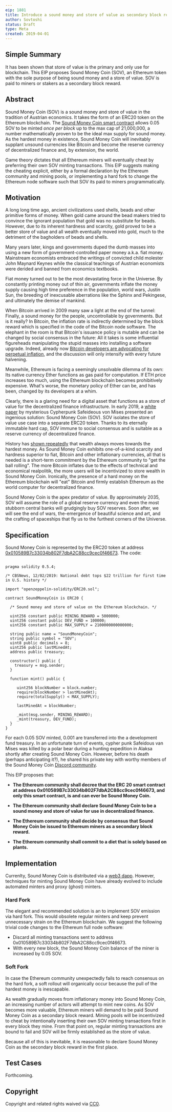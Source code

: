 ```yaml
---
eip: 1881
title: Introduce a sound money and store of value as secondary block reward on Ethereum
author: Sovtoshi
status: Draft
type: Meta
created: 2019-04-01
---
```


## Simple Summary

It has been shown that store of value is the primary and only use for blockchain. This EIP proposes Sound Money Coin (SOV), an Ethereum token with the sole purpose of being sound money and a store of value. SOV is paid to miners or stakers as a secondary block reward.

## Abstract

Sound Money Coin (SOV) is a sound money and store of value in the tradition of Austrian economics. It takes the form of an ERC20 token on the Ethereum blockchain. The [Sound Money Coin smart contract](https://etherscan.io/token/0x010589b7c33034b802f7dba2c88cc9cec0f46673) allows 0.05 SOV to be minted *once per block* up to the max cap of 21,000,000, a number mathematically proven to be the ideal max supply for sound money. As the hardest money in existence, Sound Money Coin will inevitably supplant unsound currencies like Bitcoin and become the reserve currency of decentralized finance and, by extension, the world.

Game theory dictates that all Ethereum miners will eventually cheat by preferring their own SOV minting transactions. This EIP suggests making the cheating explicit, either by a formal declaration by the Ethereum community and mining pools, or implementing a hard fork to change the Ethereum node software such that SOV its paid to miners programmatically.
  
## Motivation

A long long time ago, ancient civilizations used shells, beads and other primitive forms of money. When gold came around the bead makers tried to convince the ignorant population that gold was no substitute for beads. However, due to its inherent hardness and scarcity, gold proved to be a better store of value and all wealth eventually moved into gold, much to the detriment of the bagholders of beads and shells.

Many years later, kings and governments duped the dumb masses into using a new form of government-controlled paper money a.k.a. fiat money. Mainstream economists embraced the writings of convicted child molester John Maynard Keynes while the classical teachings of Austrian economists were derided and banned from economics textbooks. 

Fiat money turned out to be the most devastating force in the Universe. By constantly printing money out of thin air, governments inflate the money supply causing high time preference in the population, world wars, Justin Sun, the breeding of inexcusable aberrations like the Sphinx and Pekingese, and ultimately the demise of mankind.

When Bitcoin arrived in 2009 many saw a light at the end of the tunnel: Finally, a sound money for the people, uncontrollable by governments. But is it really? In Bitcoin, the inflation rate is indirectly determined by the block reward which is specified in the code of the Bitcoin node software. The elephant in the room is that Bitcoin's issuance policy is mutable and can be changed by social consensus in the future: All it takes is some influential figureheads manipulating the stupid masses into installing a software upgrade. Indeed, already now [Bitcoin developers are advocating for perpetual inflation](https://www.trustnodes.com/2019/03/26/peter-todd-advocates-raising-the-21-million-bitcoin-limit-hence-the-blocksize-constrain), and the discussion will only intensify with every future halvening.

Meanwhile, Ethereum is facing a seemingly unsolvable dilemma of its own: Its native currency Ether functions as gas paid for computation. If ETH price increases too much, using the Ethereum blockchain becomes prohibitively expensive. What's worse, the monetary policy of Ether can be, and has been, changed by its developers at a whim.

Clearly, there is a glaring need for a digital asset that functions as a store of value for the decentralized finance infrastructure. In early 2019, a [white paper](http://www.soundmoneycoin.io/whitepaper.pdf) by mysterious Cypherpunk Safeideous von Mises presented an ingenious solution: Sound Money Coin (SOV). SOV isolates the store of value use case into a separate ERC20 token. Thanks to its eternally immutable hard cap, SOV immune to social consensus and is suitable as a reserve currency of decentralized finance.

History has [shown repeatedly](https://www.amazon.com/Bitcoin-Standard-Decentralized-Alternative-Central-ebook/dp/B07BPM3GZQ) that wealth always moves towards the hardest money. As Sound Money Coin exhibits one-of-a-kind scarcity and hardness superior to fiat, Bitcoin and other inflationary currencies, all that is needed is a short-term commitment by the Ethereum community to "get the ball rolling". The more Bitcoin inflates due to the effects of technical and economical realpolitik, the more users will be incentivized to store wealth in Sound Money Coin. Ironically, the presence of a hard money on the Ethereum blockchain will "eat" Bitcoin and firmly establish Ethereum as the world computer for decentralized finance.

Sound Money Coin is the apex predator of value. By approximately 2035, SOV will assume the role of a global reserve currency and even the most stubborn central banks will grudgingly buy SOV reserves. Soon after, we will see the end of wars, the-emergence of beautiful science and art, and the crafting of spaceships that fly us to the furthest corners of the Universe.

## Specification

Sound Money Coin is represented by the ERC20 token at address [0x010589B7c33034b802F7dbA2C88cc9cec0f46673](https://etherscan.io/token/0x010589b7c33034b802f7dba2c88cc9cec0f46673). The code:

```

pragma solidity 0.5.4;

/* CBSNews, 12/02/2019: National debt tops $22 trillion for first time in U.S. history */

import "openzeppelin-solidity/ERC20.sol";

contract SoundMoneyCoin is ERC20 {

  /* Sound money and store of value on the Ethereum blockchain. */

  uint256 constant public MINING_REWARD = 5000000;
  uint256 constant public DEV_FUND = 100000;
  uint256 constant public MAX_SUPPLY = 2100000000000000;

  string public name = "SoundMoneyCoin";
  string public symbol = "SOV";
  uint8 public decimals = 8;
  uint256 public lastMinedAt;
  address public treasury;

  constructor() public {
    treasury = msg.sender;
  }

  function mint() public {

     uint256 blockNumber = block.number;
     require(blockNumber > lastMinedAt);
     require(totalSupply() < MAX_SUPPLY);

     lastMinedAt = blockNumber;

     _mint(msg.sender, MINING_REWARD);
     _mint(treasury, DEV_FUND);
  }
}
```

For each 0.05 SOV minted, 0.001 are transferred into the a development fund treasury. In an unfortunate turn of events, cypher punk Safeidous van Mises was killed by a polar bear during a hunting expedition in Alaksa shortly after creating Sound Money Coin. However, before his death (perhaps anticipating it?), he shared his private key with worthy members of the Sound Money Coin [Discord community](https://discord.gg/UtwNCX3).

This EIP proposes that:

- **The Ethereum community shall decree that the ERC 20 smart contract at address 0x010589B7c33034b802F7dbA2C88cc9cec0f46673, and only this smart contract, is and can ever be Sound Money Coin.**

- **The Ethereum community shall declare Sound Money Coin to be a sound money and store of value for use in decentralized finance.**

- **The Ethereum community shall decide by consensus that Sound Money Coin be issued to Ethereum miners as a secondary block reward.**

- **The Ethereum community shall commit to a diet that is solely based on plants.**

## Implementation

Currenlty, Sound Money Coin is distributed via a [web3 dapp](https://mint.soundmoneycoin.io/). However, techniques for minting Sound Money Coin have already evolved to include automated minters and proxy (ghost) minters.

### Hard Fork

The elegant and recommended solution is an to implement SOV emission via hard fork. This would obsolete regular minters and keep prevent unnecessary strain on the Ethereum blockchain. We suggest the following trivial code changes to the Ethereum full node software:

- Discard all minting transactions sent to address 0x010589B7c33034b802F7dbA2C88cc9cec0f46673.
- With every new block, the Sound Money Coin balance of the miner is increased by 0.05 SOV. 

### Soft Fork

In case the Ethereum community unexpectedly fails to reach consensus on the hard fork, a soft rollout will organically occur  because the pull of the hardest money is inescapable.
 
As wealth gradually moves from inflationary money into Sound Money Coin, an increasing number of actors will attempt to mint new coins. As SOV becomes more valuable, Ethereum miners will demand to be paid Sound Money Coin as a secondary block reward. Mining pools will be incentivized to cheat by intentionally inserting their own SOV minting transactions first in every block they mine. From that point on, regular minting transactions are bound to fail and SOV will be firmly established as the store of value.

Because all of this is inevitable, it is reasonable to declare Sound Money Coin as the secondary block reward in the first place.

## Test Cases

Forthcoming.

## Copyright

Copyright and related rights waived via [CC0](https://creativecommons.org/publicdomain/zero/1.0/).

